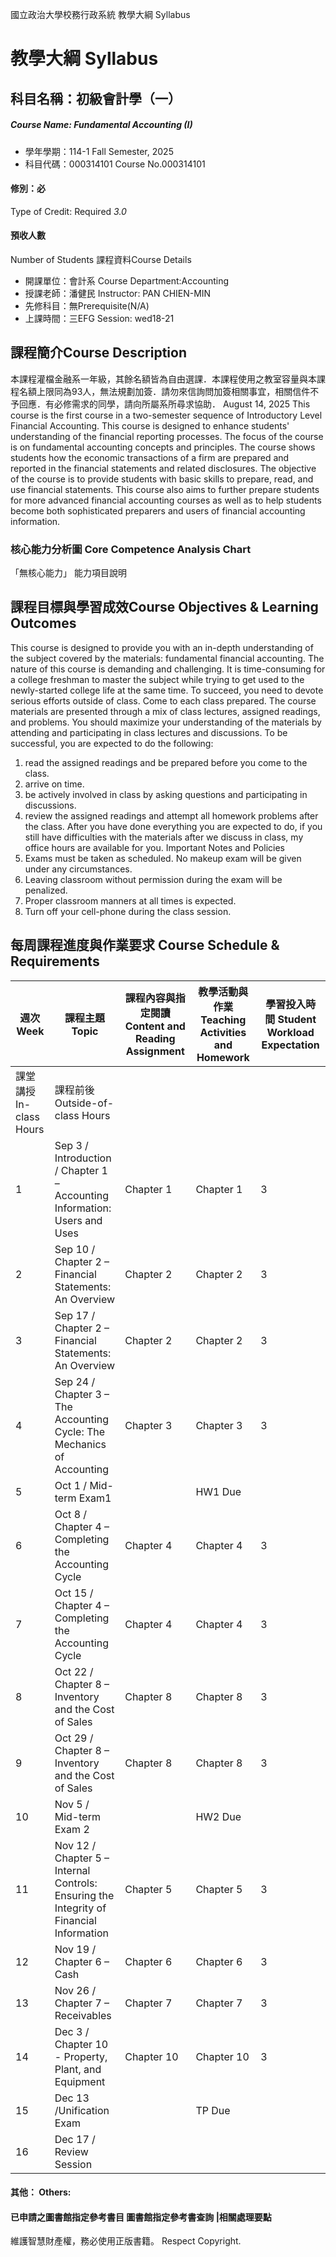 國立政治大學校務行政系統 教學大綱 Syllabus
# 教學大綱 Syllabus
##  科目名稱：初級會計學（一）
#####  Course Name: Fundamental Accounting (I)
  * 學年學期：114-1 Fall Semester, 2025 
  * 科目代碼：000314101 Course No.000314101
#### 修別：必
Type of Credit: Required 
_3.0_
#### 預收人數
Number of Students
課程資料Course Details
  * 開課單位：會計系 Course Department:Accounting 
  * 授課老師：潘健民 Instructor: PAN CHIEN-MIN 
  * 先修科目：無Prerequisite(N/A)
  * 上課時間：三EFG Session: wed18-21
##  課程簡介Course Description
本課程灌檔金融系一年級，其餘名額皆為自由選課．本課程使用之教室容量與本課程名額上限同為93人，無法規劃加簽．請勿來信詢問加簽相關事宜，相關信件不予回應．有必修需求的同學，請向所屬系所尋求協助．
August 14, 2025
This course is the first course in a two-semester sequence of Introductory Level Financial Accounting. This course is designed to enhance students' understanding of the financial reporting processes. The focus of the course is on fundamental accounting concepts and principles. The course shows students how the economic transactions of a firm are prepared and reported in the financial statements and related disclosures. The objective of the course is to provide students with basic skills to prepare, read, and use financial statements. This course also aims to further prepare students for more advanced financial accounting courses as well as to help students become both sophisticated preparers and users of financial accounting information.
###  核心能力分析圖 Core Competence Analysis Chart
「無核心能力」 
能力項目說明
##  課程目標與學習成效Course Objectives & Learning Outcomes 
This course is designed to provide you with an in-depth understanding of the subject covered by the materials: fundamental financial accounting. The nature of this course is demanding and challenging. It is time-consuming for a college freshman to master the subject while trying to get used to the newly-started college life at the same time. To succeed, you need to devote serious efforts outside of class. Come to each class prepared. 
The course materials are presented through a mix of class lectures, assigned readings, and problems. You should maximize your understanding of the materials by attending and participating in class lectures and discussions. To be successful, you are expected to do the following: 
  1. read the assigned readings and be prepared before you come to the class. 
  2. arrive on time. 
  3. be actively involved in class by asking questions and participating in discussions. 
  4. review the assigned readings and attempt all homework problems after the class. 
After you have done everything you are expected to do, if you still have difficulties with the materials after we discuss in class, my office hours are available for you.
Important Notes and Policies
  1. Exams must be taken as scheduled. No makeup exam will be given under any circumstances. 
  2. Leaving classroom without permission during the exam will be penalized.
  3. Proper classroom manners at all times is expected. 
  4. Turn off your cell-phone during the class session. 
##  每周課程進度與作業要求 Course Schedule & Requirements
週次 Week |  課程主題 Topic |  課程內容與指定閱讀 Content and Reading Assignment |  教學活動與作業 Teaching Activities and Homework |  學習投入時間 Student Workload Expectation  
---|---|---|---|---  
課堂講授 In-class Hours |  課程前後 Outside-of-class Hours  
1 |  Sep 3 / Introduction / Chapter 1 – Accounting Information: Users and Uses |  Chapter 1 |  Chapter 1 |  3 |  6  
2 |  Sep 10 / Chapter 2 – Financial Statements: An Overview |  Chapter 2 |  Chapter 2 |  3 |  6  
3 |  Sep 17 / Chapter 2 – Financial Statements: An Overview |  Chapter 2 |  Chapter 2 |  3 |  6  
4 |  Sep 24 / Chapter 3 – The Accounting Cycle: The Mechanics of Accounting |  Chapter 3 |  Chapter 3 |  3 |  6  
5 |  Oct 1 / Mid-term Exam1 |  |  HW1 Due |  |   
6 |  Oct 8 / Chapter 4 – Completing the Accounting Cycle |  Chapter 4 |  Chapter 4 |  3 |  6  
7 |  Oct 15 / Chapter 4 – Completing the Accounting Cycle |  Chapter 4 |  Chapter 4 |  3 |  6  
8 |  Oct 22 / Chapter 8 – Inventory and the Cost of Sales |  Chapter 8 |  Chapter 8 |  3 |  6  
9 |  Oct 29 / Chapter 8 – Inventory and the Cost of Sales |  Chapter 8 |  Chapter 8 |  3 |  6  
10 |  Nov 5 / Mid-term Exam 2 |  |  HW2 Due |  |   
11 |  Nov 12 / Chapter 5 – Internal Controls: Ensuring the Integrity of Financial Information |  Chapter 5 |  Chapter 5 |  3 |  6  
12 |  Nov 19 / Chapter 6 – Cash |  Chapter 6 |  Chapter 6 |  3 |  6  
13 |  Nov 26 / Chapter 7 – Receivables |  Chapter 7 |  Chapter 7 |  3 |  6  
14 |  Dec 3 / Chapter 10 - Property, Plant, and Equipment |  Chapter 10 |  Chapter 10 |  3 |  6  
15 |  Dec 13 /Unification Exam |  |  TP Due |  |   
16 |  Dec 17 / Review Session |  |  |  |   
####  其他： Others:
####  已申請之圖書館指定參考書目  圖書館指定參考書查詢 |相關處理要點
維護智慧財產權，務必使用正版書籍。 Respect Copyright.